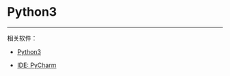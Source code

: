 # Python3

---

相关软件：
> 
- [Python3][1]
- [IDE: PyCharm][2]

  [1]: https://www.python.org/downloads/
  [2]: http://www.jetbrains.com/pycharm/download/